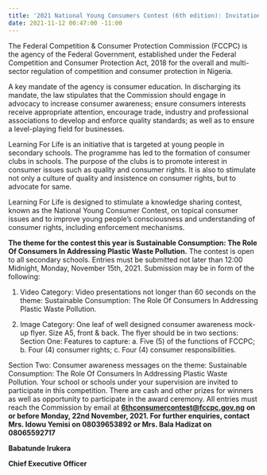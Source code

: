 ```yaml
---
title: '2021 National Young Consumers Contest (6th edition): Invitation for Participation'
date: 2021-11-12 00:47:00 -11:00
---
```


The Federal Competition & Consumer Protection Commission (FCCPC) is the agency of the Federal Government, established under the Federal Competition and Consumer Protection Act, 2018 for the overall and multi-sector regulation of competition and consumer protection in Nigeria.

A key mandate of the agency is consumer education.  In discharging its mandate, the law stipulates that the Commission should engage in advocacy to increase consumer awareness; ensure consumers interests receive appropriate attention, encourage trade, industry and professional associations to develop and enforce quality standards; as well as to ensure a level-playing field for businesses.



Learning For Life is an initiative that is targeted at young people in secondary schools.  The programme has led to the formation of consumer clubs in schools.  The purpose of the clubs is to promote interest in consumer issues such as quality and consumer rights. It is also to stimulate not only a culture of quality and insistence on consumer rights, but to advocate for same.  


Learning For Life is designed to stimulate a knowledge sharing contest, known as the National Young Consumer Contest, on topical consumer issues and to improve young people’s consciousness and understanding of consumer rights, including enforcement mechanisms.

**The theme for the contest this year is Sustainable Consumption: The Role Of Consumers In Addressing Plastic Waste Pollution.** The contest is open to all secondary schools. Entries must be submitted not later than 12:00 Midnight, Monday, November 15th, 2021. Submission may be in form of the following:


1.	Video Category:  Video presentations not longer than 60 seconds on the theme: Sustainable Consumption: The Role Of Consumers In Addressing Plastic Waste Pollution.

2.	Image Category: One leaf of well designed consumer awareness mock-up flyer. Size A5, front & back. The flyer should be in two sections:
Section One: Features to capture:
a.	Five (5) of the functions of FCCPC; 
b.	Four (4) consumer rights; 
c.	Four (4) consumer responsibilities.


Section Two: Consumer awareness messages on the theme: Sustainable Consumption: The Role Of Consumers In Addressing Plastic Waste Pollution.
Your school or schools under your supervision are invited to participate in this competition. 
There are cash and other prizes for winners as well as opportunity to participate in the award ceremony.
All entries must reach the Commission by email at **6thconsumercontest@fccpc.gov.ng** **on or before Monday, 22nd November, 2021.
For further enquiries, contact Mrs. Idowu Yemisi on 08039653892 or Mrs. Bala Hadizat on 08065592717**





  **Babatunde Irukera**

**Chief Executive Officer**


